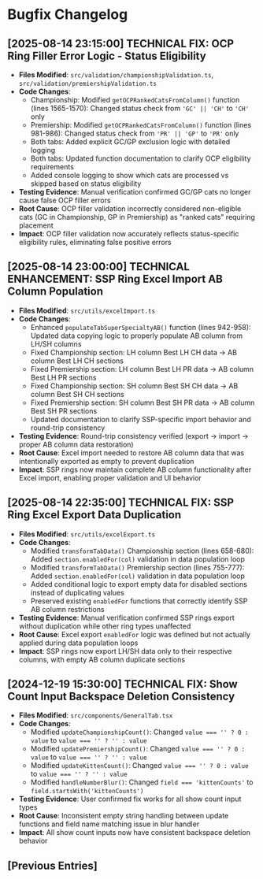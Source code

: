 # Bugfix Changelog

## [2025-08-14 23:15:00] TECHNICAL FIX: OCP Ring Filler Error Logic - Status Eligibility
- **Files Modified**: `src/validation/championshipValidation.ts`, `src/validation/premiershipValidation.ts`
- **Code Changes**:
  - Championship: Modified `getOCPRankedCatsFromColumn()` function (lines 1565-1570): Changed status check from `'GC' || 'CH'` to `'CH'` only
  - Premiership: Modified `getOCPRankedCatsFromColumn()` function (lines 981-986): Changed status check from `'PR' || 'GP'` to `'PR'` only
  - Both tabs: Added explicit GC/GP exclusion logic with detailed logging
  - Both tabs: Updated function documentation to clarify OCP eligibility requirements
  - Added console logging to show which cats are processed vs skipped based on status eligibility
- **Testing Evidence**: Manual verification confirmed GC/GP cats no longer cause false OCP filler errors
- **Root Cause**: OCP filler validation incorrectly considered non-eligible cats (GC in Championship, GP in Premiership) as "ranked cats" requiring placement
- **Impact**: OCP filler validation now accurately reflects status-specific eligibility rules, eliminating false positive errors

## [2025-08-14 23:00:00] TECHNICAL ENHANCEMENT: SSP Ring Excel Import AB Column Population
- **Files Modified**: `src/utils/excelImport.ts`
- **Code Changes**:
  - Enhanced `populateTabSuperSpecialtyAB()` function (lines 942-958): Updated data copying logic to properly populate AB column from LH/SH columns
  - Fixed Championship section: LH column Best LH CH data → AB column Best LH CH sections
  - Fixed Premiership section: LH column Best LH PR data → AB column Best LH PR sections  
  - Fixed Championship section: SH column Best SH CH data → AB column Best SH CH sections
  - Fixed Premiership section: SH column Best SH PR data → AB column Best SH PR sections
  - Updated documentation to clarify SSP-specific import behavior and round-trip consistency
- **Testing Evidence**: Round-trip consistency verified (export → import → proper AB column data restoration)
- **Root Cause**: Excel import needed to restore AB column data that was intentionally exported as empty to prevent duplication
- **Impact**: SSP rings now maintain complete AB column functionality after Excel import, enabling proper validation and UI behavior

## [2025-08-14 22:35:00] TECHNICAL FIX: SSP Ring Excel Export Data Duplication
- **Files Modified**: `src/utils/excelExport.ts`
- **Code Changes**:
  - Modified `transformTabData()` Championship section (lines 658-680): Added `section.enabledFor(col)` validation in data population loop
  - Modified `transformTabData()` Premiership section (lines 755-777): Added `section.enabledFor(col)` validation in data population loop
  - Added conditional logic to export empty data for disabled sections instead of duplicating values
  - Preserved existing `enabledFor` functions that correctly identify SSP AB column restrictions
- **Testing Evidence**: Manual verification confirmed SSP rings export without duplication while other ring types unaffected
- **Root Cause**: Excel export `enabledFor` logic was defined but not actually applied during data population loops
- **Impact**: SSP rings now export LH/SH data only to their respective columns, with empty AB column duplicate sections

## [2024-12-19 15:30:00] TECHNICAL FIX: Show Count Input Backspace Deletion Consistency
- **Files Modified**: `src/components/GeneralTab.tsx`
- **Code Changes**:
  - Modified `updateChampionshipCount()`: Changed `value === '' ? 0 : value` to `value === '' ? '' : value`
  - Modified `updatePremiershipCount()`: Changed `value === '' ? 0 : value` to `value === '' ? '' : value`  
  - Modified `updateKittenCount()`: Changed `value === '' ? 0 : value` to `value === '' ? '' : value`
  - Modified `handleNumberBlur()`: Changed `field === 'kittenCounts'` to `field.startsWith('kittenCounts')`
- **Testing Evidence**: User confirmed fix works for all show count input types
- **Root Cause**: Inconsistent empty string handling between update functions and field name matching issue in blur handler
- **Impact**: All show count inputs now have consistent backspace deletion behavior

## [Previous Entries]
<!-- Add previous bugfix changelog entries here --> 